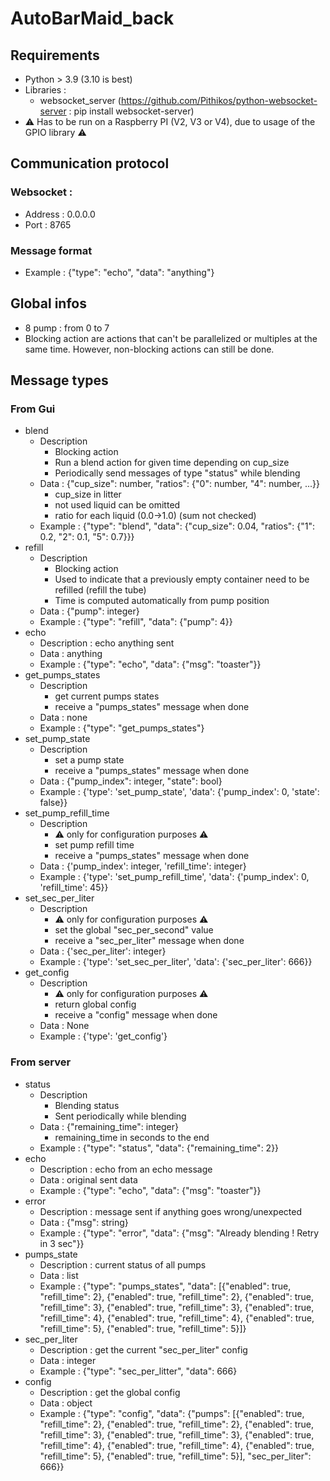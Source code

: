 # AutoBarMaid_back

## Requirements
- Python > 3.9 (3.10 is best)
- Libraries : 
    - websocket_server (https://github.com/Pithikos/python-websocket-server : pip install websocket-server)
- :warning: Has to be run on a Raspberry PI (V2, V3 or V4), due to usage of the GPIO library :warning:

## Communication protocol
### Websocket :
- Address : 0.0.0.0
- Port : 8765
### Message format
- Example : {"type": "echo", "data": "anything"}

## Global infos
- 8 pump : from 0 to 7
- Blocking action are actions that can't be parallelized or multiples at the same time. However, non-blocking actions can still be done. 

## Message types
### From Gui
- blend
    - Description
        - Blocking action
        - Run a blend action for given time depending on cup_size
        - Periodically send messages of type "status" while blending
    - Data : {"cup_size": number, "ratios": {"0": number, "4": number, ...}}
        - cup_size in litter
        - not used liquid can be omitted
        - ratio for each liquid (0.0->1.0) (sum not checked)
    - Example : {"type": "blend", "data": {"cup_size": 0.04, "ratios": {"1": 0.2, "2": 0.1, "5": 0.7}}}
- refill
    - Description
        - Blocking action
        - Used to indicate that a previously empty container need to be refilled (refill the tube)
        - Time is computed automatically from pump position
    - Data : {"pump": integer}
    - Example : {"type": "refill", "data": {"pump": 4}}
- echo
    - Description : echo anything sent
    - Data : anything
    - Example : {"type": "echo", "data": {"msg": "toaster"}}
- get_pumps_states
    - Description
        - get current pumps states
        - receive a "pumps_states" message when done
    - Data : none
    - Example : {"type": "get_pumps_states"}
- set_pump_state
    - Description
        - set a pump state
        - receive a "pumps_states" message when done
    - Data : {"pump_index": integer, "state": bool}
    - Example : {'type': 'set_pump_state', 'data': {'pump_index': 0, 'state': false}}
- set_pump_refill_time
    - Description
        - :warning: only for configuration purposes :warning:
        - set pump refill time
        - receive a "pumps_states" message when done
    - Data : {'pump_index': integer, 'refill_time': integer}
    - Example : {'type': 'set_pump_refill_time', 'data': {'pump_index': 0, 'refill_time': 45}}
- set_sec_per_liter
    - Description
        - :warning: only for configuration purposes :warning:
        - set the global "sec_per_second" value
        - receive a "sec_per_liter" message when done
    - Data : {'sec_per_liter': integer}
    - Example : {'type': 'set_sec_per_liter', 'data': {'sec_per_liter': 666}}
- get_config
    - Description
        - :warning: only for configuration purposes :warning:
        - return global config
        - receive a "config" message when done
    - Data : None
    - Example : {'type': 'get_config'}
    
### From server
- status
    - Description
        - Blending status
        - Sent periodically while blending
    - Data : {"remaining_time": integer}
        - remaining_time in seconds to the end
    - Example : {"type": "status", "data": {"remaining_time": 2}}
- echo
    - Description : echo from an echo message
    - Data : original sent data
    - Example : {"type": "echo", "data": {"msg": "toaster"}}
- error
    - Description : message sent if anything goes wrong/unexpected
    - Data : {"msg": string}
    - Example : {"type": "error", "data": {"msg": "Already blending ! Retry in 3 sec"}}
- pumps_state
    - Description : current status of all pumps
    - Data : list
    - Example : {"type": "pumps_states", "data": [{"enabled": true, "refill_time": 2}, {"enabled": true, "refill_time": 2}, {"enabled": true, "refill_time": 3}, {"enabled": true, "refill_time": 3}, {"enabled": true, "refill_time": 4}, {"enabled": true, "refill_time": 4}, {"enabled": true, "refill_time": 5}, {"enabled": true, "refill_time": 5}]}
- sec_per_liter
    - Description : get the current "sec_per_liter" config
    - Data : integer
    - Example : {"type": "sec_per_litter", "data": 666}
- config
    - Description : get the global config
    - Data : object
    - Example : {"type": "config", "data": {"pumps": [{"enabled": true, "refill_time": 2}, {"enabled": true, "refill_time": 2}, {"enabled": true, "refill_time": 3}, {"enabled": true, "refill_time": 3}, {"enabled": true, "refill_time": 4}, {"enabled": true, "refill_time": 4}, {"enabled": true, "refill_time": 5}, {"enabled": true, "refill_time": 5}], "sec_per_liter": 666}}
